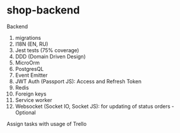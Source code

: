 # shop-backend

Backend
1. migrations
2. I18N (EN, RU)
3. Jest tests (75% coverage)
4. DDD (Domain Driven Design)
5. MicroOrm
6. PostgresQL
7. Event Emitter
8. JWT Auth (Passport JS): Access and Refresh Token
9. Redis
10. Foreign keys
11. Service worker
12. Websocket (Socket IO, Socket JS): for updating of status orders - Optional

Assign tasks with usage of Trello
